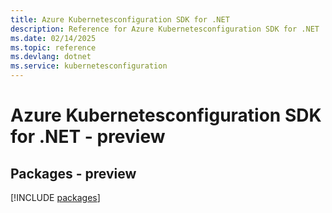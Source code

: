 ```yaml
---
title: Azure Kubernetesconfiguration SDK for .NET
description: Reference for Azure Kubernetesconfiguration SDK for .NET
ms.date: 02/14/2025
ms.topic: reference
ms.devlang: dotnet
ms.service: kubernetesconfiguration
---
```

# Azure Kubernetesconfiguration SDK for .NET - preview
## Packages - preview
[!INCLUDE [packages](kubernetesconfiguration-index.md)]